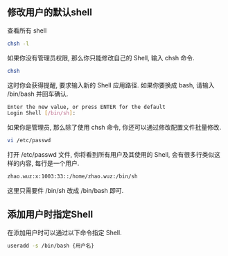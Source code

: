## 修改用户的默认shell

查看所有 shell 

```bash
chsh -l
```

如果你没有管理员权限, 那么你只能修改自己的 Shell, 输入 chsh 命令.

```bash
chsh
```

这时你会获得提醒, 要求输入新的 Shell 应用路径. 如果你要换成 bash, 请输入 /bin/bash 并回车确认.

```bash
Enter the new value, or press ENTER for the default
Login Shell [/bin/sh]:
```

如果你是管理员, 那么除了使用 chsh 命令, 你还可以通过修改配置文件批量修改.

```bash
vi /etc/passwd
```

打开 /etc/passwd 文件, 你将看到所有用户及其使用的 Shell, 会有很多行类似这样的内容, 每行是一个用户.

```bash
zhao.wuz:x:1003:33::/home/zhao.wuz:/bin/sh
```

这里只需要件 /bin/sh 改成 /bin/bash 即可.

## 添加用户时指定Shell

在添加用户时可以通过以下命令指定 Shell.

```bash
useradd -s /bin/bash {用户名}
```

